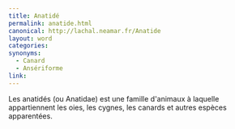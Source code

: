 ```yaml
---
title: Anatidé
permalink: anatide.html
canonical: http://lachal.neamar.fr/Anatide
layout: word
categories:
synonyms:
  - Canard
  - Ansériforme
link: 
---
```


Les anatidés (ou Anatidae) est une famille d'animaux à laquelle appartiennent les oies, les cygnes, les canards et autres espèces apparentées.

